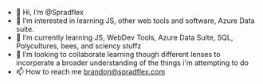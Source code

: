 - 👋 Hi, I’m @Spradflex
- 👀 I’m interested in learning JS, other web tools and software, Azure Data suite. 
- 🌱 I’m currently learning JS, WebDev Tools, Azure Data Suite, SQL, Polycultures, bees, and sciency stuffz
- 💞️ I’m looking to collaborate learning though different lenses to incorperate a broader understanding of the things i'm attempting to do
- 📫 How to reach me brandon@spradflex.com

<!---
Spradflex/Spradflex is a ✨ special ✨ repository because its `README.md` (this file) appears on your GitHub profile.
You can click the Preview link to take a look at your changes.
--->
